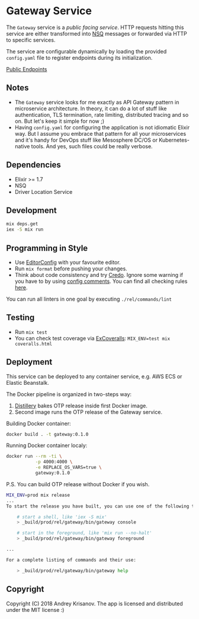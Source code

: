 # Gateway Service

The `Gateway` service is a _public facing service_.
HTTP requests hitting this service are either transformed into [NSQ](https://github.com/nsqio/nsq)
messages or forwarded via HTTP to specific services.

The service are configurable dynamically by loading the provided `config.yaml` file to register
endpoints during its initialization.

[Public Endpoints](API.md)

## Notes

- The `Gateway` service looks for me exactly as API Gateway pattern in microservice architecture.
  In theory, it can do a lot of stuff like authentication, TLS termination, rate limiting,
  distributed tracing and so on. But let's keep it simple for now ;)
- Having `config.yaml` for configuring the application is not idiomatic Elixir way.
  But I assume you embrace that pattern for all your microservices and it's handy for DevOps stuff
  like Mesosphere DC/OS or Kubernetes-native tools. And yes, such files could be really verbose.

## Dependencies

- Elixir >= 1.7
- NSQ
- Driver Location Service

## Development

```bash
mix deps.get
iex -S mix run
```

## Programming in Style

- Use [EditorConfig](https://editorconfig.org/) with your favourite editor.
- Run `mix format` before pushing your changes.
- Think about code consistency and try [Credo](https://github.com/rrrene/credo).
  Ignore some warning if you have to by using [config comments](https://github.com/rrrene/credo#inline-configuration-via-config-comments).
  You can find all checking rules [here](https://github.com/rrrene/credo/tree/master/lib/credo/check).

You can run all linters in one goal by executing `./rel/commands/lint`

## Testing

- Run `mix test`
- You can check test coverage via [ExCoveralls](https://github.com/parroty/excoveralls):
  `MIX_ENV=test mix coveralls.html`

## Deployment

This service can be deployed to any container service, e.g. AWS ECS or Elastic Beanstalk.

The Docker pipeline is organized in two-steps way:

1. [Distillery](https://hexdocs.pm/distillery/) bakes OTP release inside first Docker image.
2. Second image runs the OTP release of the Gateway service.

Building Docker container:

```bash
docker build . -t gateway:0.1.0
```

Running Docker container localy:

```bash
docker run --rm -ti \
           -p 4000:4000 \
           -e REPLACE_OS_VARS=true \
           gateway:0.1.0
```

P.S. You can build OTP release without Docker if you wish.

```bash
MIX_ENV=prod mix release
...
To start the release you have built, you can use one of the following tasks:

    # start a shell, like 'iex -S mix'
    > _build/prod/rel/gateway/bin/gateway console

    # start in the foreground, like 'mix run --no-halt'
    > _build/prod/rel/gateway/bin/gateway foreground

...

For a complete listing of commands and their use:

    > _build/prod/rel/gateway/bin/gateway help
```

## Copyright

Copyright (C) 2018 Andrey Krisanov. The app is licensed and distributed under the MIT license :)
